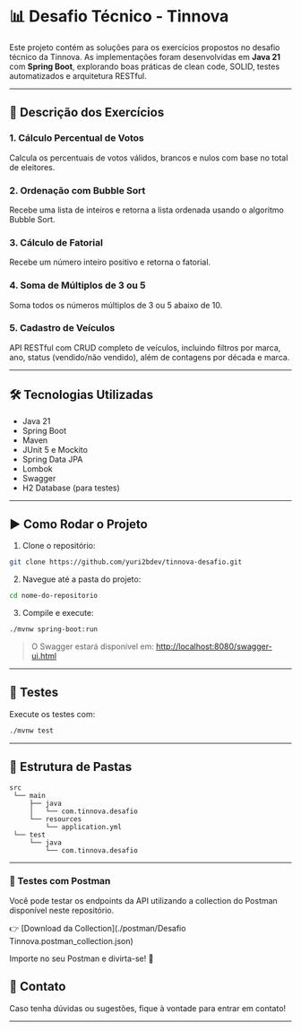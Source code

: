 # 📊 Desafio Técnico - Tinnova

Este projeto contém as soluções para os exercícios propostos no desafio técnico da Tinnova. As implementações foram desenvolvidas em **Java 21** com **Spring Boot**, explorando boas práticas de clean code, SOLID, testes automatizados e arquitetura RESTful.

---

## 📌 Descrição dos Exercícios

### 1. Cálculo Percentual de Votos
Calcula os percentuais de votos válidos, brancos e nulos com base no total de eleitores.

### 2. Ordenação com Bubble Sort
Recebe uma lista de inteiros e retorna a lista ordenada usando o algoritmo Bubble Sort.

### 3. Cálculo de Fatorial
Recebe um número inteiro positivo e retorna o fatorial.

### 4. Soma de Múltiplos de 3 ou 5
Soma todos os números múltiplos de 3 ou 5 abaixo de 10.

### 5. Cadastro de Veículos
API RESTful com CRUD completo de veículos, incluindo filtros por marca, ano, status (vendido/não vendido), além de contagens por década e marca.

---

## 🛠️ Tecnologias Utilizadas

- Java 21
- Spring Boot
- Maven
- JUnit 5 e Mockito
- Spring Data JPA
- Lombok
- Swagger
- H2 Database (para testes)

---

## ▶️ Como Rodar o Projeto

1. Clone o repositório:

```bash
git clone https://github.com/yuri2bdev/tinnova-desafio.git
```

2. Navegue até a pasta do projeto:

```bash
cd nome-do-repositorio
```

3. Compile e execute:

```bash
./mvnw spring-boot:run
```

> O Swagger estará disponível em: [http://localhost:8080/swagger-ui.html](http://localhost:8080/swagger-ui.html)

---

## 🧪 Testes

Execute os testes com:

```bash
./mvnw test
```

---

## 📂 Estrutura de Pastas

```
src
 └── main
     ├── java
     │   └── com.tinnova.desafio
     └── resources
         └── application.yml
 └── test
     └── java
         └── com.tinnova.desafio
```

---

### 🔄 Testes com Postman

Você pode testar os endpoints da API utilizando a collection do Postman disponível neste repositório.

👉 [Download da Collection](./postman/Desafio Tinnova.postman_collection.json)

Importe no seu Postman e divirta-se! 🚀

## 💬 Contato

Caso tenha dúvidas ou sugestões, fique à vontade para entrar em contato!

---



